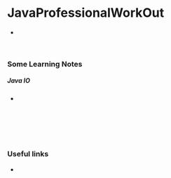# JavaProfessionalWorkOut
* 


&nbsp;

### Some Learning Notes ###
##### Java IO #####
* 

&nbsp;


&nbsp;
----
### Useful links ###
* 


